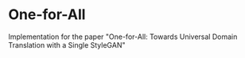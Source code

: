# One-for-All
Implementation for the paper "One-for-All: Towards Universal Domain Translation with a Single StyleGAN" 

